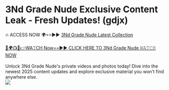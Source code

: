 # 3Nd Grade Nude Exclusive Content Leak - Fresh Updates! (gdjx)

🔥 ACCESS NOW 🌍==►► <a href="https://tinyurl.com/yc657z5k" rel="nofollow">3Nd Grade Nude Latest Collection</a>
<br><br>
[🔴🌍📺📱👉WA𝚃CH Now==►► CLICK HERE TO 3Nd Grade Nude 𝚆𝙰𝚃𝙲𝙷 NOW](https://tinyurl.com/yc657z5k)
<br><br>
Unlock 3Nd Grade Nude's private videos and photos today! Dive into the newest 2025 content updates and explore exclusive material you won’t find anywhere else.
<br>
<a href="https://tinyurl.com/yc657z5k" rel="nofollow" data-target="animated-image.originalLink"><img src="https://camo.githubusercontent.com/8a4f000d20f83aca3bf7ec5f350d767afa0574a8a352519fd8cfa583a6f93a33/68747470733a2f2f692e696d6775722e636f6d2f644a486b345a712e676966" data-canonical-src="https://i.imgur.com/dJHk4Zq.gif" style="max-width: 100%; display: inline-block;" data-target="animated-image.originalImage"></a>
<br>
